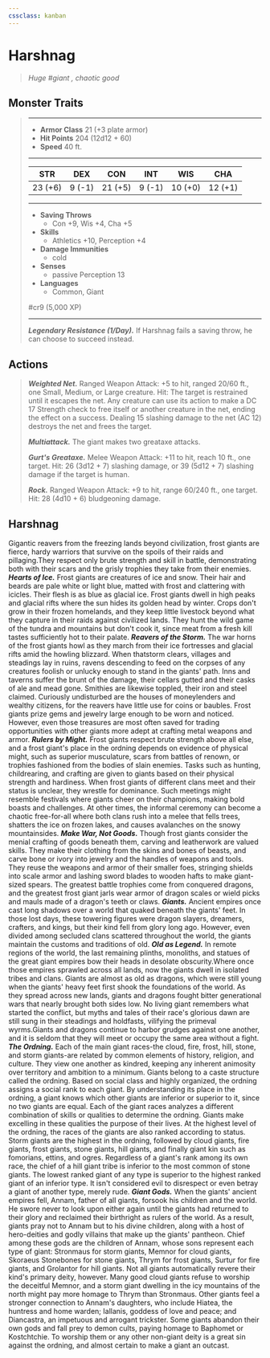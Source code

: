 ```yaml
---
cssclass: kanban
---
```


# Harshnag
>*Huge #giant , chaotic good*
## Monster Traits
>___
>- **Armor Class** 21 (+3 plate armor)
>- **Hit Points** 204 (12d12 + 60)
>- **Speed** 40 ft.
>___
>|STR|DEX|CON|INT|WIS|CHA|
>|:---:|:---:|:---:|:---:|:---:|:---:|
>|23 (+6)|9 (-1)|21 (+5)|9 (-1)|10 (+0)|12 (+1)|
>___
>- **Saving Throws**
>	 - Con +9, Wis +4, Cha +5
>- **Skills**
>	 - Athletics +10, Perception +4
>- **Damage Immunities**
>	 - cold
>- **Senses**
>	 - passive Perception 13
>- **Languages**
>	 - Common, Giant
>
> #cr9 (5,000 XP)
>___
>***Legendary Resistance (1/Day).*** If Harshnag fails a saving throw, he can choose to succeed instead.  
>
## Actions
>***Weighted Net.*** Ranged Weapon Attack: +5 to hit, ranged 20/60 ft., one Small, Medium, or Large creature. Hit: The target is restrained until it escapes the net. Any creature can use its action to make a DC 17 Strength check to free itself or another creature in the net, ending the effect on a success. Dealing 15 slashing damage to the net (AC 12) destroys the net and frees the target.  
>
>***Multiattack.*** The giant makes two greataxe attacks.  
>
>***Gurt's Greataxe.*** Melee Weapon Attack: +11 to hit, reach 10 ft., one target. Hit: 26 (3d12 + 7) slashing damage, or 39 (5d12 + 7) slashing damage if the target is human.  
>
>***Rock.*** Ranged Weapon Attack: +9 to hit, range 60/240 ft., one target. Hit: 28 (4d10 + 6) bludgeoning damage.
## Harshnag
Gigantic reavers from the freezing lands beyond civilization, frost giants are fierce, hardy warriors that survive on the spoils of their raids and pillaging.They respect only brute strength and skill in battle, demonstrating both with their scars and the grisly trophies they take from their enemies.
***Hearts of Ice.*** Frost giants are creatures of ice and snow. Their hair and beards are pale white or light blue, matted with frost and clattering with icicles. Their flesh is as blue as glacial ice.
Frost giants dwell in high peaks and glacial rifts where the sun hides its golden head by winter. Crops don't grow in their frozen homelands, and they keep little livestock beyond what they capture in their raids against civilized lands. They hunt the wild game of the tundra and mountains but don't cook it, since meat from a fresh kill tastes sufficiently hot to their palate.
***Reavers of the Storm.*** The war horns of the frost giants howl as they march from their ice fortresses and glacial rifts amid the howling blizzard. When thatstorm clears, villages and steadings lay in ruins, ravens descending to feed on the corpses of any creatures foolish or unlucky enough to stand in the giants' path.
Inns and taverns suffer the brunt of the damage, their cellars gutted and their casks of ale and mead gone. Smithies are likewise toppled, their iron and steel claimed. Curiously undisturbed are the houses of moneylenders and wealthy citizens, for the reavers have little use for coins or baubles. Frost giants prize gems and jewelry large enough to be worn and noticed. However, even those treasures are most often saved for trading opportunities with other giants more adept at crafting metal weapons and armor.
***Rulers by Might.*** Frost giants respect brute strength above all else, and a frost giant's place in the ordning depends on evidence of physical might, such as superior musculature, scars from battles of renown, or trophies fashioned from the bodies of slain enemies. Tasks such as hunting, childrearing, and crafting are given to giants based on their physical strength and hardiness.
When frost giants of different clans meet and their status is unclear, they wrestle for dominance. Such meetings might resemble festivals where giants cheer on their champions, making bold boasts and challenges. At other times, the informal ceremony can become a chaotic free-for-all where both clans rush into a melee that fells trees, shatters the ice on frozen lakes, and causes avalanches on the snowy mountainsides.
***Make War, Not Goods.*** Though frost giants consider the menial crafting of goods beneath them, carving and leatherwork are valued skills. They make their clothing from the skins and bones of beasts, and carve bone or ivory into jewelry and the handles of weapons and tools. They reuse the weapons and armor of their smaller foes, stringing shields into scale armor and lashing sword blades to wooden hafts to make giant-sized spears. The greatest battle trophies come from conquered dragons, and the greatest frost giant jarls wear armor of dragon scales or wield picks and mauls made of a dragon's teeth or claws.
***Giants.*** Ancient empires once cast long shadows over a world that quaked beneath the giants' feet. In those lost days, these towering figures were dragon slayers, dreamers, crafters, and kings, but their kind fell from glory long ago. However, even divided among secluded clans scattered throughout the world, the giants maintain the customs and traditions of old.
***Old as Legend.*** In remote regions of the world, the last remaining plinths, monoliths, and statues of the great giant empires bow their heads in desolate obscurity.Where once those empires sprawled across all lands, now the giants dwell in isolated tribes and clans.
Giants are almost as old as dragons, which were still young when the giants' heavy feet first shook the foundations of the world. As they spread across new lands, giants and dragons fought bitter generational wars that nearly brought both sides low. No living giant remembers what started the conflict, but myths and tales of their race's glorious dawn are still sung in their steadings and holdfasts, vilifying the primeval wyrms.Giants and dragons continue to harbor grudges against one another, and it is seldom that they will meet or occupy the same area without a fight.
***The Ordning.*** Each of the main giant races-the cloud, fire, frost, hill, stone, and storm giants-are related by common elements of history, religion, and culture. They view one another as kindred, keeping any inherent animosity over territory and ambition to a minimum.
Giants belong to a caste structure called the ordning. Based on social class and highly organized, the ordning assigns a social rank to each giant. By understanding its place in the ordning, a giant knows which other giants are inferior or superior to it, since no two giants are equal. Each of the giant races analyzes a different combination of skills or qualities to determine the ordning. Giants make excelling in these qualities the purpose of their lives.
At the highest level of the ordning, the races of the giants are also ranked according to status. Storm giants are the highest in the ordning, followed by cloud giants, fire giants, frost giants, stone giants, hill giants, and finally giant kin such as fomorians, ettins, and ogres.
Regardless of a giant's rank among its own race, the chief of a hill giant tribe is inferior to the most common of stone giants. The lowest ranked giant of any type is superior to the highest ranked giant of an inferior type. It isn't considered evil to disrespect or even betray a giant of another type, merely rude.
***Giant Gods.*** When the giants' ancient empires fell, Annam, father of all giants, forsook his children and the world. He swore never to look upon either again until the giants had returned to their glory and reclaimed their birthright as rulers of the world. As a result, giants pray not to Annam but to his divine children, along with a host of hero-deities and godly villains that make up the giants' pantheon.
Chief among these gods are the children of Annam, whose sons represent each type of giant: Stronmaus for storm giants, Memnor for cloud giants, Skoraeus Stonebones for stone giants, Thrym for frost giants, Surtur for fire giants, and Grolantor for hill giants. Not all giants automatically revere their kind's primary deity, however. Many good cloud giants refuse to worship the deceitful Memnor, and a storm giant dwelling in the icy mountains of the north might pay more homage to Thrym than Stronmaus. Other giants feel a stronger connection to Annam's daughters, who include Hiatea, the huntress and home warden; Iallanis, goddess of love and peace; and Diancastra, an impetuous and arrogant trickster.
Some giants abandon their own gods and fall prey to demon cults, paying homage to Baphomet or Kostchtchie. To worship them or any other non-giant deity is a great sin against the ordning, and almost certain to make a giant an outcast.